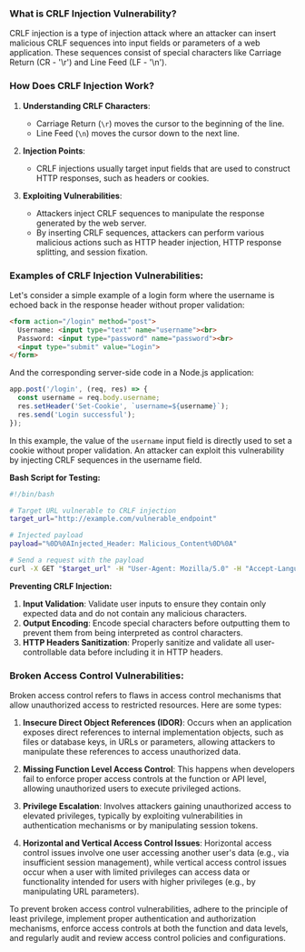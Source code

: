 ### What is CRLF Injection Vulnerability?

CRLF injection is a type of injection attack where an attacker can insert malicious CRLF sequences into input fields or parameters of a web application. These sequences consist of special characters like Carriage Return (CR - '\r') and Line Feed (LF - '\n'). 

### How Does CRLF Injection Work?

1. **Understanding CRLF Characters**:
   - Carriage Return (`\r`) moves the cursor to the beginning of the line.
   - Line Feed (`\n`) moves the cursor down to the next line.

2. **Injection Points**:
   - CRLF injections usually target input fields that are used to construct HTTP responses, such as headers or cookies.

3. **Exploiting Vulnerabilities**:
   - Attackers inject CRLF sequences to manipulate the response generated by the web server.
   - By inserting CRLF sequences, attackers can perform various malicious actions such as HTTP header injection, HTTP response splitting, and session fixation.

### Examples of CRLF Injection Vulnerabilities:

Let's consider a simple example of a login form where the username is echoed back in the response header without proper validation:

```html
<form action="/login" method="post">
  Username: <input type="text" name="username"><br>
  Password: <input type="password" name="password"><br>
  <input type="submit" value="Login">
</form>
```

And the corresponding server-side code in a Node.js application:

```javascript
app.post('/login', (req, res) => {
  const username = req.body.username;
  res.setHeader('Set-Cookie', `username=${username}`);
  res.send('Login successful');
});
```

In this example, the value of the `username` input field is directly used to set a cookie without proper validation. An attacker can exploit this vulnerability by injecting CRLF sequences in the username field.



**Bash Script for Testing:**
```bash
#!/bin/bash

# Target URL vulnerable to CRLF injection
target_url="http://example.com/vulnerable_endpoint"

# Injected payload
payload="%0D%0AInjected_Header: Malicious_Content%0D%0A"

# Send a request with the payload
curl -X GET "$target_url" -H "User-Agent: Mozilla/5.0" -H "Accept-Language: en" -H "Cookie: session=123456" -H "Referer: http://example.com" -H "$payload"
```

**Preventing CRLF Injection:**
1. **Input Validation**: Validate user inputs to ensure they contain only expected data and do not contain any malicious characters.
2. **Output Encoding**: Encode special characters before outputting them to prevent them from being interpreted as control characters.
3. **HTTP Headers Sanitization**: Properly sanitize and validate all user-controllable data before including it in HTTP headers.

### Broken Access Control Vulnerabilities:

Broken access control refers to flaws in access control mechanisms that allow unauthorized access to restricted resources. Here are some types:

1. **Insecure Direct Object References (IDOR)**: Occurs when an application exposes direct references to internal implementation objects, such as files or database keys, in URLs or parameters, allowing attackers to manipulate these references to access unauthorized data.

2. **Missing Function Level Access Control**: This happens when developers fail to enforce proper access controls at the function or API level, allowing unauthorized users to execute privileged actions.

3. **Privilege Escalation**: Involves attackers gaining unauthorized access to elevated privileges, typically by exploiting vulnerabilities in authentication mechanisms or by manipulating session tokens.

4. **Horizontal and Vertical Access Control Issues**: Horizontal access control issues involve one user accessing another user's data (e.g., via insufficient session management), while vertical access control issues occur when a user with limited privileges can access data or functionality intended for users with higher privileges (e.g., by manipulating URL parameters).

To prevent broken access control vulnerabilities, adhere to the principle of least privilege, implement proper authentication and authorization mechanisms, enforce access controls at both the function and data levels, and regularly audit and review access control policies and configurations.


